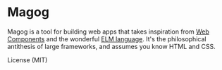 # Magog

Magog is a tool for building web apps that takes inspiration from [Web Components](http://webcomponents.org) and the wonderful [ELM language](http://elm-lang.org). It's the philosophical antithesis of large frameworks, and assumes you know HTML and CSS.

License (MIT)
